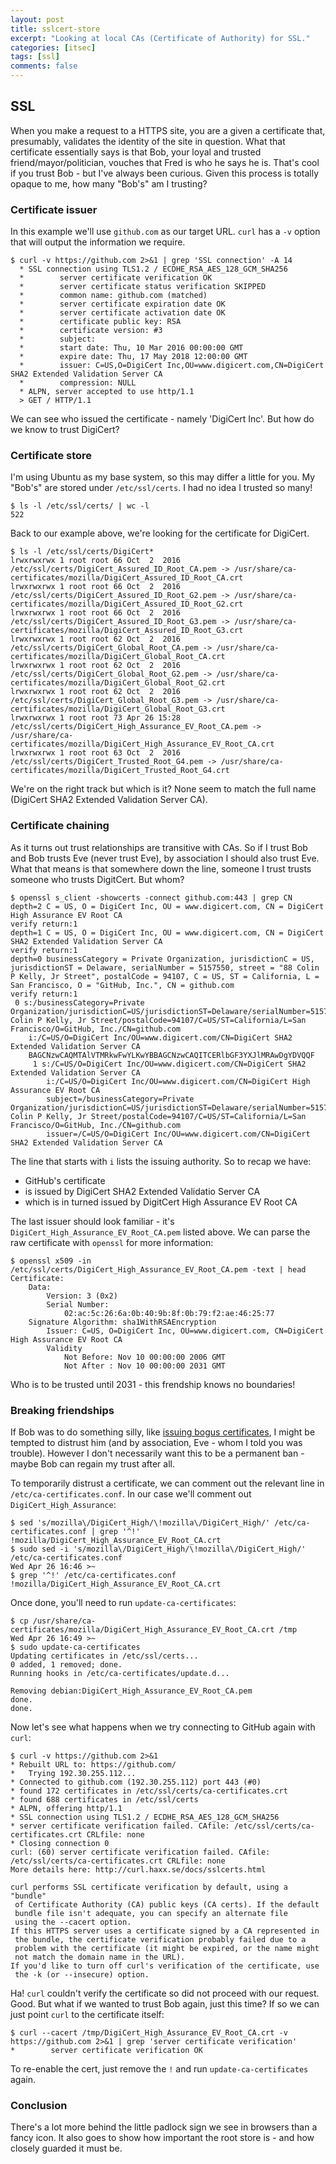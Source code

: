 ```yaml
---
layout: post
title: sslcert-store
excerpt: "Looking at local CAs (Certificate of Authority) for SSL."
categories: [itsec]
tags: [ssl]
comments: false
---
```


## SSL

When you make a request to a HTTPS site, you are a given a certificate that, presumably, validates the identity of the site in question. What that certificate essentially says is that Bob, your loyal and trusted friend/mayor/politician, vouches that Fred is who he says he is. That's cool if you trust Bob - but I've always been curious. Given this process is totally opaque to me, how many "Bob's" am I trusting?

### Certificate issuer

In this example we'll use `github.com` as our target URL. `curl` has a `-v` option that will output the information we require.

~~~ shell
$ curl -v https://github.com 2>&1 | grep 'SSL connection' -A 14
  * SSL connection using TLS1.2 / ECDHE_RSA_AES_128_GCM_SHA256
  *        server certificate verification OK
  *        server certificate status verification SKIPPED
  *        common name: github.com (matched)
  *        server certificate expiration date OK
  *        server certificate activation date OK
  *        certificate public key: RSA
  *        certificate version: #3
  *        subject:
  *        start date: Thu, 10 Mar 2016 00:00:00 GMT
  *        expire date: Thu, 17 May 2018 12:00:00 GMT
  *        issuer: C=US,O=DigiCert Inc,OU=www.digicert.com,CN=DigiCert SHA2 Extended Validation Server CA
  *        compression: NULL
  * ALPN, server accepted to use http/1.1
  > GET / HTTP/1.1
~~~

We can see who issued the certificate - namely 'DigiCert Inc'. But how do we know to trust DigiCert?

### Certificate store

I'm using Ubuntu as my base system, so this may differ a little for you. My "Bob's" are stored under `/etc/ssl/certs`. I had no idea I trusted so many!

~~~ shell
$ ls -l /etc/ssl/certs/ | wc -l
522
~~~

Back to our example above, we're looking for the certificate for DigiCert.

~~~ shell
$ ls -l /etc/ssl/certs/DigiCert*
lrwxrwxrwx 1 root root 66 Oct  2  2016 /etc/ssl/certs/DigiCert_Assured_ID_Root_CA.pem -> /usr/share/ca-certificates/mozilla/DigiCert_Assured_ID_Root_CA.crt
lrwxrwxrwx 1 root root 66 Oct  2  2016 /etc/ssl/certs/DigiCert_Assured_ID_Root_G2.pem -> /usr/share/ca-certificates/mozilla/DigiCert_Assured_ID_Root_G2.crt
lrwxrwxrwx 1 root root 66 Oct  2  2016 /etc/ssl/certs/DigiCert_Assured_ID_Root_G3.pem -> /usr/share/ca-certificates/mozilla/DigiCert_Assured_ID_Root_G3.crt
lrwxrwxrwx 1 root root 62 Oct  2  2016 /etc/ssl/certs/DigiCert_Global_Root_CA.pem -> /usr/share/ca-certificates/mozilla/DigiCert_Global_Root_CA.crt
lrwxrwxrwx 1 root root 62 Oct  2  2016 /etc/ssl/certs/DigiCert_Global_Root_G2.pem -> /usr/share/ca-certificates/mozilla/DigiCert_Global_Root_G2.crt
lrwxrwxrwx 1 root root 62 Oct  2  2016 /etc/ssl/certs/DigiCert_Global_Root_G3.pem -> /usr/share/ca-certificates/mozilla/DigiCert_Global_Root_G3.crt
lrwxrwxrwx 1 root root 73 Apr 26 15:28 /etc/ssl/certs/DigiCert_High_Assurance_EV_Root_CA.pem -> /usr/share/ca-certificates/mozilla/DigiCert_High_Assurance_EV_Root_CA.crt
lrwxrwxrwx 1 root root 63 Oct  2  2016 /etc/ssl/certs/DigiCert_Trusted_Root_G4.pem -> /usr/share/ca-certificates/mozilla/DigiCert_Trusted_Root_G4.crt
~~~

We're on the right track but which is it? None seem to match the full name (DigiCert SHA2 Extended Validation Server CA).

### Certificate chaining

As it turns out trust relationships are transitive with CAs. So if I trust Bob and Bob trusts Eve (never trust Eve), by association I should also trust Eve. What that means is that somewhere down the line, someone I trust trusts someone who trusts DigitCert. But whom?

~~~ shell
$ openssl s_client -showcerts -connect github.com:443 | grep CN
depth=2 C = US, O = DigiCert Inc, OU = www.digicert.com, CN = DigiCert High Assurance EV Root CA
verify return:1
depth=1 C = US, O = DigiCert Inc, OU = www.digicert.com, CN = DigiCert SHA2 Extended Validation Server CA
verify return:1
depth=0 businessCategory = Private Organization, jurisdictionC = US, jurisdictionST = Delaware, serialNumber = 5157550, street = "88 Colin P Kelly, Jr Street", postalCode = 94107, C = US, ST = California, L = San Francisco, O = "GitHub, Inc.", CN = github.com
verify return:1
 0 s:/businessCategory=Private Organization/jurisdictionC=US/jurisdictionST=Delaware/serialNumber=5157550/street=88 Colin P Kelly, Jr Street/postalCode=94107/C=US/ST=California/L=San Francisco/O=GitHub, Inc./CN=github.com
    i:/C=US/O=DigiCert Inc/OU=www.digicert.com/CN=DigiCert SHA2 Extended Validation Server CA
    BAGCNzwCAQMTAlVTMRkwFwYLKwYBBAGCNzwCAQITCERlbGF3YXJlMRAwDgYDVQQF
     1 s:/C=US/O=DigiCert Inc/OU=www.digicert.com/CN=DigiCert SHA2 Extended Validation Server CA
        i:/C=US/O=DigiCert Inc/OU=www.digicert.com/CN=DigiCert High Assurance EV Root CA
        subject=/businessCategory=Private Organization/jurisdictionC=US/jurisdictionST=Delaware/serialNumber=5157550/street=88 Colin P Kelly, Jr Street/postalCode=94107/C=US/ST=California/L=San Francisco/O=GitHub, Inc./CN=github.com
        issuer=/C=US/O=DigiCert Inc/OU=www.digicert.com/CN=DigiCert SHA2 Extended Validation Server CA
~~~

The line that starts with `i` lists the issuing authority. So to recap we have:

 * GitHub's certificate
 * is issued by DigiCert SHA2 Extended Validatio Server CA
 * which is in turned issued by DigitCert High Assurance EV Root CA

The last issuer should look familiar - it's `DigiCert_High_Assurance_EV_Root_CA.pem` listed above. We can parse the raw certificate with `openssl` for more information:

~~~ shell
$ openssl x509 -in /etc/ssl/certs/DigiCert_High_Assurance_EV_Root_CA.pem -text | head
Certificate:
    Data:
        Version: 3 (0x2)
        Serial Number:
            02:ac:5c:26:6a:0b:40:9b:8f:0b:79:f2:ae:46:25:77
    Signature Algorithm: sha1WithRSAEncryption
        Issuer: C=US, O=DigiCert Inc, OU=www.digicert.com, CN=DigiCert High Assurance EV Root CA
        Validity
            Not Before: Nov 10 00:00:00 2006 GMT
            Not After : Nov 10 00:00:00 2031 GMT
~~~

Who is to be trusted until 2031 - this frendship knows no boundaries!

### Breaking friendships

If Bob was to do something silly, like [issuing bogus certificates](https://arstechnica.com/security/2017/03/google-takes-symantec-to-the-woodshed-for-mis-issuing-30000-https-certs/), I might be tempted to distrust him (and by association, Eve - whom I told you was trouble). However I don't necessarily want this to be a permanent ban - maybe Bob can regain my trust after all.

To temporarily distrust a certificate, we can comment out the relevant line in `/etc/ca-certificates.conf`. In our case we'll comment out `DigiCert_High_Assurance`:

~~~ shell
$ sed 's/mozilla\/DigiCert_High/\!mozilla\/DigiCert_High/' /etc/ca-certificates.conf | grep '^!'
!mozilla/DigiCert_High_Assurance_EV_Root_CA.crt
$ sudo sed -i 's/mozilla\/DigiCert_High/\!mozilla\/DigiCert_High/' /etc/ca-certificates.conf
Wed Apr 26 16:46 >~
$ grep '^!' /etc/ca-certificates.conf
!mozilla/DigiCert_High_Assurance_EV_Root_CA.crt
~~~

Once done, you'll need to run `update-ca-certificates`:

~~~ shell
$ cp /usr/share/ca-certificates/mozilla/DigiCert_High_Assurance_EV_Root_CA.crt /tmp
Wed Apr 26 16:49 >~
$ sudo update-ca-certificates
Updating certificates in /etc/ssl/certs...
0 added, 1 removed; done.
Running hooks in /etc/ca-certificates/update.d...

Removing debian:DigiCert_High_Assurance_EV_Root_CA.pem
done.
done.
~~~

Now let's see what happens when we try connecting to GitHub again with `curl`:

~~~ shell
$ curl -v https://github.com 2>&1
* Rebuilt URL to: https://github.com/
*   Trying 192.30.255.112...
* Connected to github.com (192.30.255.112) port 443 (#0)
* found 172 certificates in /etc/ssl/certs/ca-certificates.crt
* found 688 certificates in /etc/ssl/certs
* ALPN, offering http/1.1
* SSL connection using TLS1.2 / ECDHE_RSA_AES_128_GCM_SHA256
* server certificate verification failed. CAfile: /etc/ssl/certs/ca-certificates.crt CRLfile: none
* Closing connection 0
curl: (60) server certificate verification failed. CAfile: /etc/ssl/certs/ca-certificates.crt CRLfile: none
More details here: http://curl.haxx.se/docs/sslcerts.html

curl performs SSL certificate verification by default, using a "bundle"
 of Certificate Authority (CA) public keys (CA certs). If the default
 bundle file isn't adequate, you can specify an alternate file
 using the --cacert option.
If this HTTPS server uses a certificate signed by a CA represented in
 the bundle, the certificate verification probably failed due to a
 problem with the certificate (it might be expired, or the name might
 not match the domain name in the URL).
If you'd like to turn off curl's verification of the certificate, use
 the -k (or --insecure) option.
~~~

Ha! `curl` couldn't verify the certificate so did not proceed with our request. Good. But what if we wanted to trust Bob again, just this time? If so we can just point `curl` to the certificate itself:

~~~ shell
$ curl --cacert /tmp/DigiCert_High_Assurance_EV_Root_CA.crt -v https://github.com 2>&1 | grep 'server certificate verification'
*        server certificate verification OK
~~~

To re-enable the cert, just remove the `!` and run `update-ca-certificates` again.

### Conclusion

There's a lot more behind the little padlock sign we see in browsers than a fancy icon. It also goes to show how important the root store is - and how closely guarded it must be.
